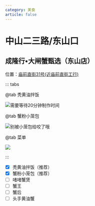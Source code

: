 ```yaml
---
category: 美食
article: false
---
```


# 中山二三路/东山口

## 成隆行•大闸蟹甄选（东山店）

<span class="icon iconfont icon-locate"></span> 位置：<a href="https://ditu.amap.com/place/B00141UOCG" target="_blank">庙前直街31号(近庙前直街工行)</a>

::: tabs

@tab 秃黄油拌饭

![需要等待20分钟制作时间](https://img.sherry4869.com/Blog/life/delicacies/guangzhou/yx/zsesldsk/clx/img_2.jpg)

@tab 蟹粉小笼包

![别被小笼包给咬了哦](https://img.sherry4869.com/Blog/life/delicacies/guangzhou/yx/zsesldsk/clx/img_4.jpg)

@tab 菜单

![](https://img.sherry4869.com/Blog/life/delicacies/guangzhou/yx/zsesldsk/clx/img.jpg)

:::

- [x] 秃黄油拌饭（推荐）
- [x] 蟹粉小笼包（推荐）
- [ ] 啫啫蟹煲
- [ ] 蟹王
- [ ] 蟹后
- [ ] 头手黄油蟹